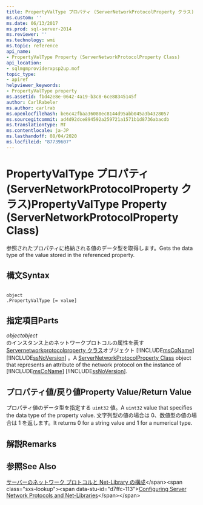 ```yaml
---
title: PropertyValType プロパティ (ServerNetworkProtocolProperty クラス) |Microsoft Docs
ms.custom: ''
ms.date: 06/13/2017
ms.prod: sql-server-2014
ms.reviewer: ''
ms.technology: wmi
ms.topic: reference
api_name:
- PropertyValType Property (ServerNetworkProtocolProperty Class)
api_location:
- sqlmgmproviderxpsp2up.mof
topic_type:
- apiref
helpviewer_keywords:
- PropertyValType property
ms.assetid: fbd42e8e-0642-4a19-b3c8-6ce88345145f
author: CarlRabeler
ms.author: carlrab
ms.openlocfilehash: be6c42fbaa36080ec8144d95abb045a3b4328057
ms.sourcegitcommit: ad4d92dce894592a259721a1571b1d8736abacdb
ms.translationtype: MT
ms.contentlocale: ja-JP
ms.lasthandoff: 08/04/2020
ms.locfileid: "87739607"
---
```

# <a name="propertyvaltype-property-servernetworkprotocolproperty-class"></a><span data-ttu-id="d7ffc-102">PropertyValType プロパティ (ServerNetworkProtocolProperty クラス)</span><span class="sxs-lookup"><span data-stu-id="d7ffc-102">PropertyValType Property (ServerNetworkProtocolProperty Class)</span></span>
  <span data-ttu-id="d7ffc-103">参照されたプロパティに格納される値のデータ型を取得します。</span><span class="sxs-lookup"><span data-stu-id="d7ffc-103">Gets the data type of the value stored in the referenced property.</span></span>  
  
## <a name="syntax"></a><span data-ttu-id="d7ffc-104">構文</span><span class="sxs-lookup"><span data-stu-id="d7ffc-104">Syntax</span></span>  
  
```  
  
object  
.PropertyValType [= value]  
```  
  
## <a name="parts"></a><span data-ttu-id="d7ffc-105">指定項目</span><span class="sxs-lookup"><span data-stu-id="d7ffc-105">Parts</span></span>  
 <span data-ttu-id="d7ffc-106">*object*</span><span class="sxs-lookup"><span data-stu-id="d7ffc-106">*object*</span></span>  
 <span data-ttu-id="d7ffc-107">のインスタンス上のネットワークプロトコルの属性を表す[Servernetworkprotocolproperty クラス](servernetworkprotocolproperty-class.md)オブジェクト [!INCLUDE[msCoName](../../../includes/msconame-md.md)] [!INCLUDE[ssNoVersion](../../../includes/ssnoversion-md.md)] 。</span><span class="sxs-lookup"><span data-stu-id="d7ffc-107">A [ServerNetworkProtocolProperty Class](servernetworkprotocolproperty-class.md) object that represents an attribute of the network protocol on the instance of [!INCLUDE[msCoName](../../../includes/msconame-md.md)] [!INCLUDE[ssNoVersion](../../../includes/ssnoversion-md.md)].</span></span>  
  
## <a name="property-valuereturn-value"></a><span data-ttu-id="d7ffc-108">プロパティ値/戻り値</span><span class="sxs-lookup"><span data-stu-id="d7ffc-108">Property Value/Return Value</span></span>  
 <span data-ttu-id="d7ffc-109">プロパティ値のデータ型を指定する `uint32` 値。</span><span class="sxs-lookup"><span data-stu-id="d7ffc-109">A `uint32` value that specifies the data type of the property value.</span></span> <span data-ttu-id="d7ffc-110">文字列型の値の場合は 0、数値型の値の場合は 1 を返します。</span><span class="sxs-lookup"><span data-stu-id="d7ffc-110">It returns 0 for a string value and 1 for a numerical type.</span></span>  
  
## <a name="remarks"></a><span data-ttu-id="d7ffc-111">解説</span><span class="sxs-lookup"><span data-stu-id="d7ffc-111">Remarks</span></span>  
  
## <a name="see-also"></a><span data-ttu-id="d7ffc-112">参照</span><span class="sxs-lookup"><span data-stu-id="d7ffc-112">See Also</span></span>  
 <span data-ttu-id="d7ffc-113">[サーバーのネットワーク プロトコルと Net-Library の構成](https://msdn.microsoft.com/library/ms177485\(v=sql.100\).aspx)</span><span class="sxs-lookup"><span data-stu-id="d7ffc-113">[Configuring Server Network Protocols and Net-Libraries](https://msdn.microsoft.com/library/ms177485\(v=sql.100\).aspx)</span></span>  
  
  
